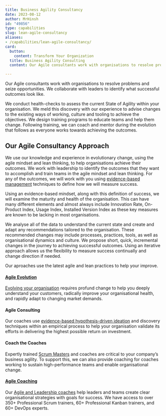 ```yaml
---
title: Business Agility Consultancy
date: 2023-08-12
author: MrHinsh
id: "49856"
type: capabilities
slug: lean-agile-consultancy
aliases:
- /capabilities/lean-agile-consultancy/
card:
  button:
    content: Transform Your Organization
  title: Business Agility Consulting
  content: Our Agile consultants work with organisations to resolve problems and seize opportunities. We collaborate with leaders to identify what successful outcomes look like.

---
```



Our Agile consultants work with organisations to resolve problems and seize opportunities. We collaborate with leaders to identify what successful outcomes look like.

We conduct health-checks to assess the current State of Agility within your organisation. We meld this discovery with our experience to advise changes to the existing ways of working, culture and tooling to achieve the objectives. We design training programs to educate teams and help them change. Following training, we can coach and mentor during the evolution that follows as everyone works towards achieving the outcomes.

## Our Agile Consultancy Approach

We use our knowledge and experience in evolutionary change, using the agile mindset and lean thinking, to help organisations achieve their outcomes. We work with leadership to identify the outcomes that they want to accomplish and train teams in the agile mindset and lean thinking. For any of the outcomes, we will work with you using [evidence-based management](https://nkdagility.com/the-evidence-based-management-guide-measuring-value-to-enable-improvement-and-agility/) techniques to define how we will measure success.

Using an evidence-based mindset, along with this definition of success, we will examine the maturity and health of the organisation. This can have many different elements and almost always include Innovation Rate, On-Product Index, Usage Index, Installed Version Index as these key measures are known to be lacking in most organisations.

We analyse all of the data to understand the current state and create and adapt any recommendations tailored to the organisation. These recommended changes may include processes, practices, tools, as well as organisational dynamics and culture. We propose short, quick, incremental changes in the journey to achieving successful outcomes. Using an iterative approach allows us the flexibility to measure success continually and change direction if needed.

Our aproaches use the latest agile and lean practices to help your improve.

#### [Agile Evolution](https://nkdagility.com/agile-consultancy/)

[Evolving your organisation](https://nkdagility.com/agile-consultancy/) requires profund change to help you deeply understand your customers, radically improve your organisational health, and rapidly adapt to changing market demands.

#### Agile Consulting

Our coaches use [evidence-based hypothesis-driven ideation](https://nkdagility.com/agile-consulting-coaching) and discovery techniques within an empirical process to help your organisation validate its efforts in delivering the highest possible return on investment.

#### Coach the Coaches

Expertly trained [Scrum Masters](https://nkdagility.com/training/audiences/scrum-masters/) and coaches are critical to your company’s business agility. To support this, we can also provide coaching for coaches working to sustain high-performance teams and enable organisational change.

#### [Agile Coaching](https://nkdagility.com/agile-consultancy/)

Our [Agile and Leadership coaches](https://nkdagility.com/agile-consulting-coaching) help leaders and teams create clear organisational strategies with goals for success. We have access to over 350+ Professional Scrum trainers, 60+ Professional Kanban trainers, and 60+ DevOps experts.

